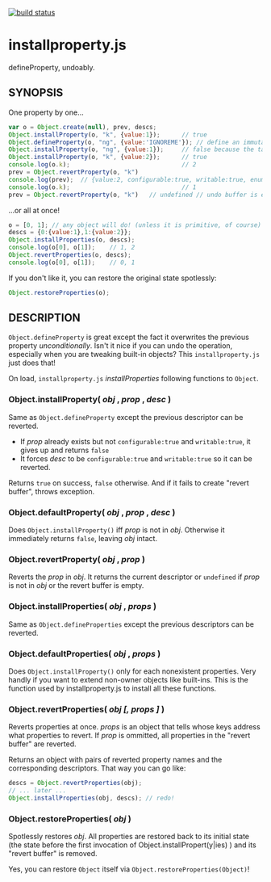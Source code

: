[![build status](https://secure.travis-ci.org/dankogai/js-installproperty.png)](http://travis-ci.org/dankogai/js-installproperty)

installproperty.js
==================

defineProperty, undoably.

SYNOPSIS
--------

One property by one…

````javascript
var o = Object.create(null), prev, descs;
Object.installProperty(o, "k", {value:1});      // true
Object.defineProperty(o, "ng", {value:'IGNOREME'}); // define an immutable property
Object.installProperty(o, "ng", {value:1});     // false because the target is immutable
Object.installProperty(o, "k", {value:2});      // true
console.log(o.k);                               // 2
prev = Object.revertProperty(o, "k")
console.log(prev);  // {value:2, configurable:true, writable:true, enumerable:false}
console.log(o.k);                               // 1
prev = Object.revertProperty(o, "k")   // undefined // undo buffer is empty
````

…or all at once!

````javascript
o = [0, 1]; // any object will do! (unless it is primitive, of course)
descs = {0:{value:1},1:{value:2}};
Object.installProperties(o, descs);
console.log(o[0], o[1]);    // 1, 2
Object.revertProperties(o, descs);
console.log(o[0], o[1]);    // 0, 1
````

If you don't like it, you can restore the original state spotlessly:
````javascript
Object.restoreProperties(o);
````

DESCRIPTION
-----------

`Object.defineProperty` is great except the fact it overwrites the previous 
property *unconditionally*.  Isn't it nice if you can undo the operation,
especially when you are tweaking built-in objects?  This `installproperty.js`
just does that!

On load, `installproperty.js` *installProperties* following functions
to `Object`.

### Object.installProperty( *obj* , *prop* , *desc* )

Same as `Object.defineProperty` except the previous descriptor can be
reverted.

+ If *prop* already exists but not `configurable:true` and
`writable:true`, it gives up and returns `false`
+ It forces *desc* to be `configurable:true` and `writable:true` so it
can be reverted.

Returns `true` on success, `false` otherwise.  And if it fails to
create "revert buffer", throws exception.

### Object.defaultProperty( *obj* , *prop* , *desc* )

Does `Object.installProperty()` iff *prop* is not in *obj*.
Otherwise it immediately returns `false`, leaving *obj* intact.

### Object.revertProperty( *obj* , *prop* )

Reverts the *prop* in *obj*.  It returns the current descriptor or
`undefined` if *prop* is not in *obj* or the revert buffer is empty.

### Object.installProperties( *obj* , *props* )

Same as `Object.defineProperties` except the previous descriptors can
be reverted.

### Object.defaultProperties( *obj* , *props* )

Does `Object.installProperty()` only for each nonexistent properties.
Very handly if you want to extend non-owner objects like built-ins.
This is the function used by installproperty.js to install all these
functions.

### Object.revertProperties( *obj* *[, props ]* )

Reverts properties at once.  *props* is an object that tells whose
keys address what properties to revert.  If *prop* is ommitted, all
properties in the "revert buffer" are reverted.

Returns an object with pairs of reverted property names and the
corresponding descriptors.  That way you can go like:

````javascript
descs = Object.revertProperties(obj);
// ... later ...
Object.installProperties(obj, descs); // redo!
````

### Object.restoreProperties( *obj* )

Spotlessly restores *obj*.  All properties are restored back to its
initial state (the state before the first invocation of
Object.installPropert(y|ies) ) and its "revert buffer" is removed.

Yes, you can restore `Object` itself via `Object.restoreProperties(Object)`!
